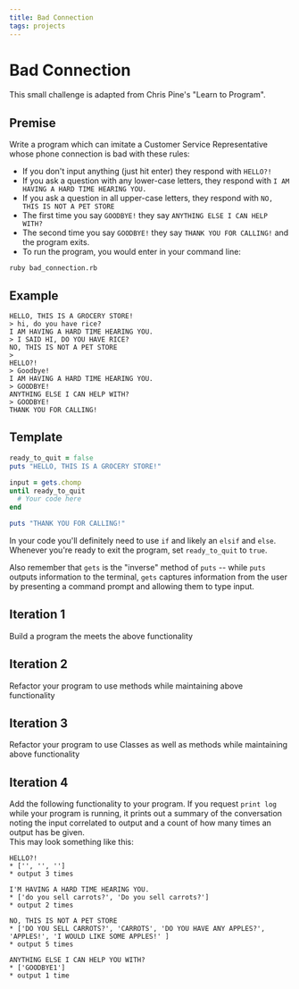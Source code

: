 ```yaml
---
title: Bad Connection
tags: projects
---
```


# Bad Connection

This small challenge is adapted from Chris Pine's "Learn to Program".

## Premise

Write a program which can imitate a Customer Service Representative whose phone connection is bad with these rules:

* If you don't input anything (just hit enter) they respond with `HELLO?!`
* If you ask a question with any lower-case letters, they respond with
`I AM HAVING A HARD TIME HEARING YOU.`
* If you ask a question in all upper-case letters, they respond with
`NO, THIS IS NOT A PET STORE`
* The first time you say `GOODBYE!` they say `ANYTHING ELSE I CAN HELP WITH?`
* The second time you say `GOODBYE!` they say `THANK YOU FOR CALLING!` and the program
exits.
* To run the program, you would enter in your command line:
```
ruby bad_connection.rb
```


## Example

```
HELLO, THIS IS A GROCERY STORE!
> hi, do you have rice?
I AM HAVING A HARD TIME HEARING YOU.
> I SAID HI, DO YOU HAVE RICE?
NO, THIS IS NOT A PET STORE
>
HELLO?!
> Goodbye!
I AM HAVING A HARD TIME HEARING YOU.
> GOODBYE!
ANYTHING ELSE I CAN HELP WITH?
> GOODBYE!
THANK YOU FOR CALLING!
```

## Template

```ruby
ready_to_quit = false
puts "HELLO, THIS IS A GROCERY STORE!"

input = gets.chomp
until ready_to_quit
  # Your code here
end

puts "THANK YOU FOR CALLING!"
```

In your code you'll definitely need to use `if` and likely an `elsif` and `else`.
Whenever you're ready to exit the program, set `ready_to_quit` to `true`.

Also remember that `gets` is the "inverse" method of `puts` -- while `puts` outputs information to the terminal, `gets` captures information from the user by presenting a command prompt and allowing them to type input.

## Iteration 1 

Build a program the meets the above functionality 

## Iteration 2 

Refactor your program to use methods while maintaining above functionality  

## Iteration 3 

Refactor your program to use Classes as well as methods while maintaining above functionality  

## Iteration 4  

Add the following functionality to your program. 
If you request `print log` while your program is running, it prints out a summary of the conversation noting the input correlated to output and a count of how many times an output has be given.   
This may look something like this: 
```
HELLO?!
* ['', '', '']
* output 3 times

I'M HAVING A HARD TIME HEARING YOU.  
* ['do you sell carrots?', 'Do you sell carrots?']
* output 2 times

NO, THIS IS NOT A PET STORE 
* ['DO YOU SELL CARROTS?', 'CARROTS', 'DO YOU HAVE ANY APPLES?', 'APPLES!', 'I WOULD LIKE SOME APPLES!' ]
* output 5 times

ANYTHING ELSE I CAN HELP YOU WITH?
* ['GOODBYE1']
* output 1 time
```
